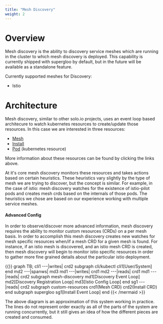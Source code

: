 ```yaml
---
title: "Mesh Discovery"
weight: 2
---
```


# Overview

Mesh discovery is the ability to discovery service meshes which are running in the cluster to which mesh
discovery is deployed. This capability is currently shipped with supergloo by default, but in the future
will be available as a standalone feature.

Currently supported meshes for Discovery:

- Istio

# Architecture

Mesh discovery, similar to other solo.io projects, uses an event loop based architecure to watch kubernetes 
resources to create/update those resources. In this case we are interested in three resources:

* [Mesh](../v1/github.com/solo-io/supergloo/api/v1/mesh.proto.sk.md)
* [Install](../v1/github.com/solo-io/supergloo/api/v1/install.proto.sk.md)
* [Pod](https://kubernetes.io/docs/reference/generated/kubernetes-api/v1.11/#pod-v1-core) (kubernetes resource)

More information about these resources can be found by clicking the links above. 

At it's core mesh discovery monitors these resources and takes actions based on certain heuristics. These heuristics 
vary slightly by the type of mesh we are trying to discover, but the concept is similar. For example, in the case of istio: 
mesh discovery watches for the existence of istio-pilot pods and creates mesh crds based on the internals of those pods.
The heuristics we chose are based on our experience working with multiple service meshes.

#### Advanced Config

In order to observe/discover more advanced information, mesh discovery requires the ability to monitor custom resources (CRDs)
on a per mesh basis. In order to accomplish this mesh discovery creates new watches for mesh specific resources when/if a mesh 
CRD for a given mesh is found. For instance, if an istio mesh is discovered, and an istio mesh CRD is created, then mesh 
discovery will begin to monitor istio specific resources in order to gather more fine grained details about the particular 
istio deployment.

{{<mermaid>}}
graph TB;
    cli1 ---|writes| crd2
    subgraph cli/kubectl
        cli1[User/System]
    end
    md2 ---|spanws| md3
    md1 ---|writes| crd1
    md2 ---|reads| crd1
    md1 ---|reads| crd2
    subgraph mesh-discovery
        md1[Discovery Event Loop]
        md2[Discovery Registration Loop]
        md3[Istio Config Loop]
    end
    sg1 ---|reads| crd2
    subgraph custom-resources
        crd1(Mesh CRD)
        crd2(Install CRD)
    end
    subgraph supergloo
        sg1[Install Event Loop]
    end
{{< /mermaid >}}

The above diagram is an approximation of this system working in practice. The lines do not represent order exactly as all of the parts 
of the system are running concurrently, but it still gives an idea of how the different pieces are created and consumed.

